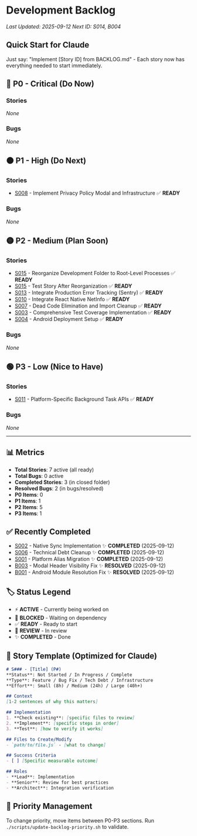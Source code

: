 # Development Backlog

*Last Updated: 2025-09-12*
*Next ID: S014, B004*

## Quick Start for Claude
Just say: "Implement [Story ID] from BACKLOG.md" - Each story now has everything needed to start immediately.

## 🔴 P0 - Critical (Do Now)
### Stories
*None*

### Bugs
*None*

## 🟠 P1 - High (Do Next)
### Stories
- [S008](backlog/S008-privacy-policy.md) - Implement Privacy Policy Modal and Infrastructure ✅ **READY**

### Bugs
*None*

## 🟡 P2 - Medium (Plan Soon)
### Stories
- [S015](backlog/S015-reorganize-development-folder-to-root-level-processes.md) - Reorganize Development Folder to Root-Level Processes ✅ **READY**
- [S015](backlog/S015-test-story-after-reorganization.md) - Test Story After Reorganization ✅ **READY**
- [S013](backlog/S013-sentry-integration.md) - Integrate Production Error Tracking (Sentry) ✅ **READY**
- [S010](backlog/S010-react-native-netinfo.md) - Integrate React Native NetInfo ✅ **READY**
- [S007](backlog/S007-dead-code-elimination.md) - Dead Code Elimination and Import Cleanup ✅ **READY**
- [S003](backlog/S003-test-coverage.md) - Comprehensive Test Coverage Implementation ✅ **READY**
- [S004](backlog/S004-android-deployment.md) - Android Deployment Setup ✅ **READY**

### Bugs
*None*

## 🟢 P3 - Low (Nice to Have)
### Stories
- [S011](backlog/S011-background-tasks.md) - Platform-Specific Background Task APIs ✅ **READY**

### Bugs
*None*

---

## 📊 Metrics
- **Total Stories**: 7 active (all ready)
- **Total Bugs**: 0 active
- **Completed Stories**: 3 (in closed folder)
- **Resolved Bugs**: 2 (in bugs/resolved)
- **P0 Items**: 0
- **P1 Items**: 1
- **P2 Items**: 5
- **P3 Items**: 1

## ✅ Recently Completed
- [S002](backlog/closed/S002-native-sync-implementation.md) - Native Sync Implementation ✨ **COMPLETED** (2025-09-12)
- [S006](backlog/closed/S006-technical-debt-cleanup-and-documentation-update.md) - Technical Debt Cleanup ✨ **COMPLETED** (2025-09-12)
- [S001](backlog/closed/S001-platform-alias-migration.md) - Platform Alias Migration ✨ **COMPLETED** (2025-09-12)
- [B003](bugs/resolved/B003-modal-headers-have-invisible-white-text-and-close-buttons.md) - Modal Header Visibility Fix ✨ **RESOLVED** (2025-09-12)
- [B001](bugs/resolved/B001-android-module-resolution.md) - Android Module Resolution Fix ✨ **RESOLVED** (2025-09-12)

## 🏷️ Status Legend
- ⚡ **ACTIVE** - Currently being worked on
- 🔄 **BLOCKED** - Waiting on dependency
- ✅ **READY** - Ready to start
- 🎯 **REVIEW** - In review
- ✨ **COMPLETED** - Done

## 📝 Story Template (Optimized for Claude)
```markdown
# S### - [Title] (P#)
**Status**: Not Started / In Progress / Complete
**Type**: Feature / Bug Fix / Tech Debt / Infrastructure
**Effort**: Small (8h) / Medium (24h) / Large (40h+)

## Context
[1-2 sentences of why this matters]

## Implementation
1. **Check existing**: [specific files to review]
2. **Implement**: [specific steps in order]
3. **Test**: [how to verify it works]

## Files to Create/Modify
- `path/to/file.js` - [what to change]

## Success Criteria
- [ ] [Specific measurable outcome]

## Roles
- **Lead**: Implementation
- **Senior**: Review for best practices
- **Architect**: Integration verification
```

## 🔄 Priority Management
To change priority, move items between P0-P3 sections.
Run `./scripts/update-backlog-priority.sh` to validate.